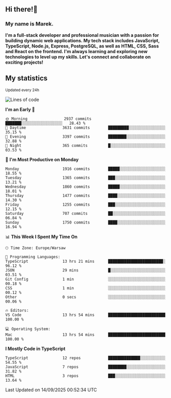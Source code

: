 ## Hi there!👋 ##
### My name is Marek. ###

**I'm a full-stack developer and professional musician with a passion for building dynamic web applications. My tech stack includes JavaScript, TypeScript, Node.js, Express, PostgreSQL, as well as HTML, CSS, Sass and React on the frontend. I'm always learning and exploring new technologies to level up my skills. Let's connect and collaborate on exciting projects!**

## My statistics ##
<sub>Updated every 24h</sub>
<!--START_SECTION:waka-->
![Lines of code](https://img.shields.io/badge/From%20Hello%20World%20I%27ve%20Written-1.4%20million%20lines%20of%20code-blue)

**I'm an Early 🐤** 

```text
🌞 Morning                2937 commits        ███████░░░░░░░░░░░░░░░░░░   28.43 % 
🌆 Daytime                3631 commits        █████████░░░░░░░░░░░░░░░░   35.15 % 
🌃 Evening                3397 commits        ████████░░░░░░░░░░░░░░░░░   32.88 % 
🌙 Night                  365 commits         █░░░░░░░░░░░░░░░░░░░░░░░░   03.53 % 
```
📅 **I'm Most Productive on Monday** 

```text
Monday                   1916 commits        █████░░░░░░░░░░░░░░░░░░░░   18.55 % 
Tuesday                  1365 commits        ███░░░░░░░░░░░░░░░░░░░░░░   13.21 % 
Wednesday                1860 commits        █████░░░░░░░░░░░░░░░░░░░░   18.01 % 
Thursday                 1477 commits        ████░░░░░░░░░░░░░░░░░░░░░   14.30 % 
Friday                   1255 commits        ███░░░░░░░░░░░░░░░░░░░░░░   12.15 % 
Saturday                 707 commits         ██░░░░░░░░░░░░░░░░░░░░░░░   06.84 % 
Sunday                   1750 commits        ████░░░░░░░░░░░░░░░░░░░░░   16.94 % 
```


📊 **This Week I Spent My Time On** 

```text
🕑︎ Time Zone: Europe/Warsaw

💬 Programming Languages: 
TypeScript               13 hrs 21 mins      ████████████████████████░   96.12 % 
JSON                     29 mins             █░░░░░░░░░░░░░░░░░░░░░░░░   03.51 % 
Git Config               1 min               ░░░░░░░░░░░░░░░░░░░░░░░░░   00.18 % 
CSS                      1 min               ░░░░░░░░░░░░░░░░░░░░░░░░░   00.12 % 
Other                    0 secs              ░░░░░░░░░░░░░░░░░░░░░░░░░   00.06 % 

🔥 Editors: 
VS Code                  13 hrs 54 mins      █████████████████████████   100.00 % 

💻 Operating System: 
Mac                      13 hrs 54 mins      █████████████████████████   100.00 % 
```

**I Mostly Code in TypeScript** 

```text
TypeScript               12 repos            ██████████████░░░░░░░░░░░   54.55 % 
JavaScript               7 repos             ████████░░░░░░░░░░░░░░░░░   31.82 % 
HTML                     3 repos             ███░░░░░░░░░░░░░░░░░░░░░░   13.64 % 
```




 Last Updated on 14/09/2025 00:52:34 UTC
<!--END_SECTION:waka-->

<!--
**MarekSax/MarekSax** is a ✨ _special_ ✨ repository because its `README.md` (this file) appears on your GitHub profile.

Here are some ideas to get you started:

- 🔭 I’m currently working on ...
- 🌱 I’m currently learning ...
- 👯 I’m looking to collaborate on ...
- 🤔 I’m looking for help with ...
- 💬 Ask me about ...
- 📫 How to reach me: ...
- 😄 Pronouns: ...
- ⚡ Fun fact: ...
-->
